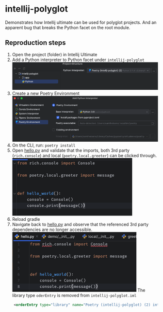 # intellij-polyglot
Demonstrates how Intellij ultimate can be used for polyglot projects.
And an apparent bug that breaks the Python facet on the root module.

## Reproduction steps
1. Open the project (folder) in Intellij Ultimate
2. Add a Python interpreter to Python facet under `intellij-polyglot`
![facet](img/facet-interpreter.png)
3. Create a new Poetry Environment
![sdk](img/add-sdk.png)
4. On the CLI, run: `poetry install`
5. Open [hello.py](poetry/demo/hello.py) and validate that the imports, both 3rd party (`rich.console`) and local (`poetry.local.greeter`) can be clicked through.
![hello world file](img/hello_world_file.png)
6. Reload gradle
7. Navigate back to [hello.py](poetry/demo/hello.py) and observe that the referenced 3rd party dependencies are no longer accessible.
![broken import](img/broken.png)
The library type `oderEntry` is removed from `intellij-polyglot.iml`
```xml
    <orderEntry type="library" name="Poetry (intellij-polyglot) (2) interpreter library" level="application" />
```

